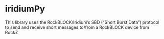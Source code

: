 # iridiumPy
This library uses the RockBLOCK/Iridium’s SBD (“Short Burst Data”) protocol to send and receive short messages to/from a RockBLOCK device from Rock7. 
